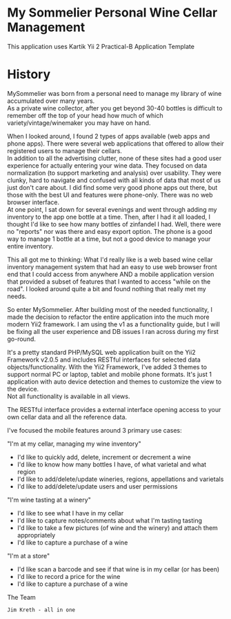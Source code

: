 My Sommelier Personal Wine Cellar Management
======================================

This application uses Kartik Yii 2 Practical-B Application Template

History
======================================
MySommelier was born from a personal need to manage my library of wine accumulated over many years.  
As a private wine collector, after you get beyond 30-40 bottles is difficult to remember off the top 
of your head how much of which variety/vintage/winemaker you may have on hand.

When I looked around, I found 2 types of apps available (web apps and phone apps).  There were 
several web applications that offered to allow their registered users to manage their cellars.  
In addition to all the advertising clutter, none of these sites had a good user experience for 
actually entering your wine data.  They focused on data normalization (to support marketing and 
analysis) over usability.  They were clunky, hard to navigate and confused with all kinds of 
data that most of us just don't care about. I did find some very good phone apps out there, 
but those with the best UI and features were phone-only.  There was no web browser interface.  
At one point, I sat down for several evenings and went through adding my inventory to the app 
one bottle at a time.  Then, after I had it all loaded, I thought I'd like to see how many 
bottles of zinfandel I had.  Well, there were no "reports" nor was there and easy export option.
The phone is a good way to manage 1 bottle at a time, but not a good device to manage your entire 
inventory.

This all got me to thinking:  What I'd really like is a web based wine cellar inventory management 
system that had an easy to use web browser front end that I could access from anywhere AND a mobile 
application version that provided a subset of features that I wanted to access "while on the 
road".  I looked around quite a bit and found nothing that really met my needs.

So enter MySommelier.  After building most of the needed functionality, I made the decision to 
refactor the entire application into the much more modern Yii2 framework.  I am using the v1 as
a functionality guide, but I will be fixing all the user experience and DB issues I ran across 
during my first go-round.  


It's a pretty standard PHP/MySQL web application built on the Yii2 Framework v2.0.5 and 
includes RESTful interfaces for selected data objects/functionality.  With the Yii2 Framework, 
I've added 3 themes to support normal PC or laptop, tablet and mobile phone formats.  It's just 
1 application with auto device detection and themes to customize the view to the device.  
Not all functionality is available in all views.

The RESTful interface provides a external interface opening access to your own cellar data and 
all the reference data. 

I've focused the mobile features around 3 primary use cases:

"I'm at my cellar, managing my wine inventory"

- I'd like to quickly add, delete, increment or decrement a wine
- I'd like to know how many bottles I have, of what varietal and what region
- I'd like to add/delete/update wineries, regions, appellations and varietals
- I'd like to add/delete/update users and user permissions


"I'm wine tasting at a winery"

- I'd like to see what I have in my cellar
- I'd like to capture notes/comments about what I'm tasting tasting
- I'd like to take a few pictures (of wine and the winery) and attach them appropriately
- I'd like to capture a purchase of a wine

"I'm at a store"

- I'd like scan a barcode and see if that wine is in my cellar (or has been)
- I'd like to record a price for the wine
- I'd like to capture a purchase of a wine

The Team</h2>

	Jim Kreth - all in one
